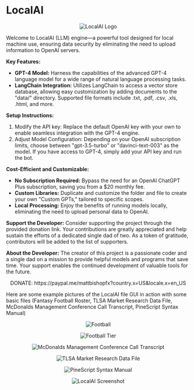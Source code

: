# LocalAI
<p align="center">
  <img src="https://github.com/mbishopfx/LocalAI/assets/141537662/0079afa0-8cd6-44bd-95f3-faa4642e0b9a" alt="LocalAI Logo">
</p>

Welcome to LocalAI (LLM) engine—a powerful tool designed for local machine use, ensuring data security by eliminating the need to upload information to OpenAI servers.

**Key Features:**
- **GPT-4 Model:** Harness the capabilities of the advanced GPT-4 language model for a wide range of natural language processing tasks.
- **LangChain Integration:** Utilizes LangChain to access a vector store database, allowing easy customization by adding documents to the "data/" directory. Supported file formats include .txt, .pdf, .csv, .xls, .html, and more.

**Setup Instructions:**
1. Modify the API key: Replace the default OpenAI key with your own to enable seamless integration with the GPT-4 engine.
2. Adjust Model Configuration: Depending on your OpenAI subscription limits, choose between "gpt-3.5-turbo" or "davinci-text-003" as the model. If you have access to GPT-4, simply add your API key and run the bot.

**Cost-Efficient and Customizable:**
- **No Subscription Required:** Bypass the need for an OpenAI ChatGPT Plus subscription, saving you from a $20 monthly fee.
- **Custom Libraries:** Duplicate and customize the folder and file to create your own "Custom GPTs," tailored to specific scopes.
- **Local Processing:** Enjoy the benefits of running models locally, eliminating the need to upload personal data to OpenAI.

**Support the Developer:**
Consider supporting the project through the provided donation link. Your contributions are greatly appreciated and help sustain the efforts of a dedicated single dad of two. As a token of gratitude, contributors will be added to the list of supporters.

**About the Developer:**
The creator of this project is a passionate coder and a single dad on a mission to provide helpful models and programs that save time. Your support enables the continued development of valuable tools for the future.


<p align="center">DONATE: https://paypal.me/mattbishopfx?country.x=US&locale.x=en_US</p>


Here are some example pictures of the LocalAI file GUI in action with some basic files (Fantasy Football Roster, TLSA Market Research Data File, McDonalds Management Conference Call Transcript, PineScript Syntax Manual)

<p align="center">
  <img src="https://github.com/mbishopfx/LocalAI/assets/141537662/57812687-5a40-466e-b711-e191e5ebdbb5" alt="Football">
</p>

<p align="center">
  <img src="https://github.com/mbishopfx/LocalAI/assets/141537662/4c9f15e4-0c0d-408f-ba04-47ad4859808d" alt="Football Tier">
</p>

<p align="center">
  <img src="https://github.com/mbishopfx/LocalAI/assets/141537662/efe31f22-4379-404b-983a-3742f36bbf18" alt="McDonalds Management Conference Call Transcript">
</p>

<p align="center">
  <img src="https://github.com/mbishopfx/LocalAI/assets/141537662/c05ade8a-818a-41fd-996e-d3b43205135e" alt="TLSA Market Research Data File">
</p>

<p align="center">
  <img src="https://github.com/mbishopfx/LocalAI/assets/141537662/91b132be-ee31-44c6-9fa9-ea087fa678ac" alt="PineScript Syntax Manual">
</p>

<p align="center">
  <img src="https://github.com/mbishopfx/LocalAI/assets/141537662/b5b3c62f-5577-4c31-9b95-fc5b3ad06966" alt="LocalAI Screenshot">
</p>
